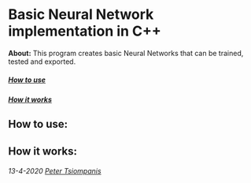 # Basic Neural Network implementation in C++

**About:** This program creates basic Neural Networks that can be trained, tested and exported.
  
##### [**How to use**](#How-to-use:)
##### [**How it works**](#How-it-works:)

## How to use:

















## How it works:










###### 13-4-2020 [Peter Tsiompanis](www.tsiompanis.com)
